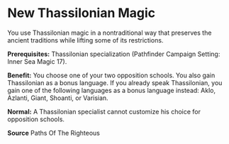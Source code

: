 ﻿---
cssclass: [feats]

---
# New Thassilonian Magic

You use Thassilonian magic in a nontraditional way that preserves the ancient traditions while lifting some of its restrictions.

**Prerequisites:** Thassilonian specialization (Pathfinder Campaign Setting: Inner Sea Magic 17).

**Benefit:** You choose one of your two opposition schools. You also gain Thassilonian as a bonus language. If you already speak Thassilonian, you gain one of the following languages as a bonus language instead: Aklo, Azlanti, Giant, Shoanti, or Varisian.

**Normal:** A Thassilonian specialist cannot customize his choice for opposition schools.

**Source** Paths Of The Righteous